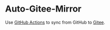# Auto-Gitee-Mirror

Use [GitHub Actions](https://github.com/Yikun/hub-mirror-action) to sync from GitHub to [Gitee](https://gitee.com/ouuan).
